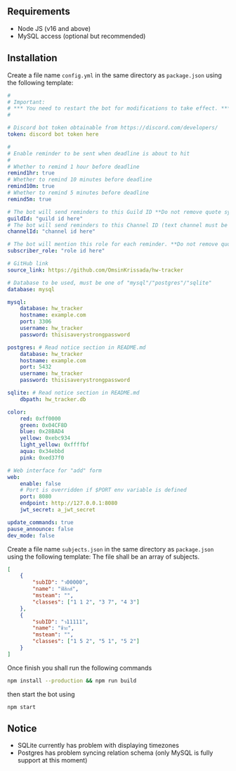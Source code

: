 ## Requirements

-   Node JS (v16 and above)
-   MySQL access (optional but recommended)

## Installation

Create a file name `config.yml` in the same directory as `package.json` using the following template:

```yml
#
# Important:
# *** You need to restart the bot for modifications to take effect. ***
#

# Discord bot token obtainable from https://discord.com/developers/
token: discord bot token here

#
# Enable reminder to be sent when deadline is about to hit
#
# Whether to remind 1 hour before deadline
remind1hr: true
# Whether to remind 10 minutes before deadline
remind10m: true
# Whether to remind 5 minutes before deadline
remind5m: true

# The bot will send reminders to this Guild ID **Do not remove quote symbol
guildId: "guild id here"
# The bot will send reminders to this Channel ID (text channel must be in guild defined above) **Do not remove quote symbol
channelId: "channel id here"

# The bot will mention this role for each reminder. **Do not remove quote symbol
subscriber_role: "role id here"

# GitHub link
source_link: https://github.com/OmsinKrissada/hw-tracker

# Database to be used, must be one of "mysql"/"postgres"/"sqlite"
database: mysql

mysql:
    database: hw_tracker
    hostname: example.com
    port: 3306
    username: hw_tracker
    password: thisisaverystrongpassword

postgres: # Read notice section in README.md
    database: hw_tracker
    hostname: example.com
    port: 5432
    username: hw_tracker
    password: thisisaverystrongpassword

sqlite: # Read notice section in README.md
    dbpath: hw_tracker.db

color:
    red: 0xff0000
    green: 0x04CF8D
    blue: 0x28BAD4
    yellow: 0xebc934
    light_yellow: 0xffffbf
    aqua: 0x34ebbd
    pink: 0xed37f0

# Web interface for "add" form
web:
    enable: false
    # Port is overridden if $PORT env variable is defined
    port: 8080
    endpoint: http://127.0.0.1:8080
    jwt_secret: a_jwt_secret

update_commands: true
pause_announce: false
dev_mode: false
```

Create a file name `subjects.json` in the same directory as `package.json` using the following template:
The file shall be an array of subjects.

```json
[
	{
		"subID": "ว00000",
		"name": "ฟิสิกส์",
		"msteam": "",
		"classes": ["1 1 2", "3 7", "4 3"]
	},
	{
		"subID": "ว11111",
		"name": "ชีวะ",
		"msteam": "",
		"classes": ["1 5 2", "5 1", "5 2"]
	}
]
```

Once finish you shall run the following commands

```sh
npm install --production && npm run build
```

then start the bot using

```
npm start
```

## Notice

-   SQLite currently has problem with displaying timezones
-   Postgres has problem syncing relation schema
    (only MySQL is fully support at this moment)
